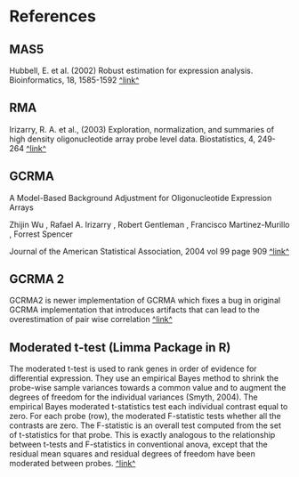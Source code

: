 # References

## MAS5

Hubbell, E. et al. (2002) Robust estimation for expression analysis. Bioinformatics, 18, 1585-1592
[^link^](http://www.affymetrix.com/support/technical/whitepapers/sadd_whitepaper.pdf )

## RMA

Irizarry, R. A. et al., (2003) Exploration, normalization, and summaries of high density oligonucleotide array probe level data. Biostatistics, 4, 249-264
[^link^](http://www.biostat.jhsph.edu/~ririzarr/papers/affy1.pdf )

## GCRMA

A Model-Based Background Adjustment for Oligonucleotide Expression Arrays

Zhijin Wu , Rafael A. Irizarry , Robert Gentleman , Francisco Martinez-Murillo , Forrest Spencer

Journal of the American Statistical Association, 2004 vol 99 page 909
[^link^](http://biostats.bepress.com/cgi/viewcontent.cgi?article=1001&context=jhubiostat )

## GCRMA 2

GCRMA2 is newer implementation of GCRMA which fixes a bug in original GCRMA implementation that introduces artifacts that can lead to the overestimation of pair wise correlation
[^link^](http://www.bioconductor.org/packages/2.12/bioc/vignettes/gcrma/inst/doc/gcrma2.0.pdf )

## Moderated t-test (Limma Package in R)

The moderated t-test is used to rank genes in order of evidence for differential expression. They use an empirical Bayes method to shrink the probe-wise sample variances towards a common value and to augment the degrees of freedom for the individual variances (Smyth, 2004).
The empirical Bayes moderated t-statistics test each individual contrast equal to zero. For each probe (row), the moderated F-statistic tests whether all the contrasts are zero. The F-statistic is an overall test computed from the set of t-statistics for that probe. This is exactly analogous to the relationship between t-tests and F-statistics in conventional anova, except that the residual mean squares and residual degrees of freedom have been moderated between probes.
[^link^](http://rss.acs.unt.edu/Rdoc/library/limma/html/ebayes.html )
